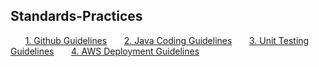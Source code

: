 ## Standards-Practices

&nbsp;&nbsp;&nbsp;&nbsp;&nbsp;&nbsp;[1. Github Guidelines](../master/Guidelines/Github-Guidelines.md)
&nbsp;&nbsp;&nbsp;&nbsp;&nbsp;&nbsp;[2. Java Coding Guidelines](../master/Guidelines/Java-Coding-Guidelines.md)
&nbsp;&nbsp;&nbsp;&nbsp;&nbsp;&nbsp;[3. Unit Testing Guidelines](../master/Guidelines/Unit-Testing-Guidelines.md)
&nbsp;&nbsp;&nbsp;&nbsp;&nbsp;&nbsp;[4. AWS Deployment Guidelines](../master/Guidelines/AWS-Deployment-Guidelines.md)
